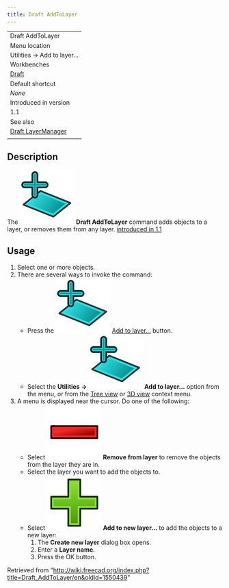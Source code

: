 ```yaml
---
title: Draft AddToLayer
---
```


|                                                                |
| -------------------------------------------------------------- |
| Draft AddToLayer                                               |
| Menu location                                                  |
| Utilities → Add to layer...                                    |
| Workbenches                                                    |
| [Draft](/Draft_Workbench "Draft Workbench")                    |
| Default shortcut                                               |
| _None_                                                         |
| Introduced in version                                          |
| 1.1                                                            |
| See also                                                       |
| [Draft LayerManager](/Draft_LayerManager "Draft LayerManager") |
|                                                                |

## Description

The ![](/src/assets/images/Draft_AddToLayer.svg) **Draft AddToLayer** command adds objects to a layer, or removes them from any layer. [introduced in 1.1](/Release_notes_1.1 "Release notes 1.1")

## Usage

1. Select one or more objects.
2. There are several ways to invoke the command:
   - Press the ![](/src/assets/images/Draft_AddToLayer.svg) [Add to layer...](/Draft_AddToLayer "Draft AddToLayer") button.
   - Select the **Utilities → ![](/src/assets/images/Draft_AddToLayer.svg) Add to layer...** option from the menu, or from the [Tree view](/Tree_view "Tree view") or [3D view](/3D_view "3D view") context menu.
3. A menu is displayed near the cursor. Do one of the following:
   - Select **![](/src/assets/images/List-remove.svg) Remove from layer** to remove the objects from the layer they are in.
   - Select the layer you want to add the objects to.
   - Select **![](/src/assets/images/List-add.svg) Add to new layer...** to add the objects to a new layer:
     1. The **Create new layer** dialog box opens.
     2. Enter a **Layer name**.
     3. Press the OK button.

Retrieved from "<http://wiki.freecad.org/index.php?title=Draft_AddToLayer/en&oldid=1550439>"
